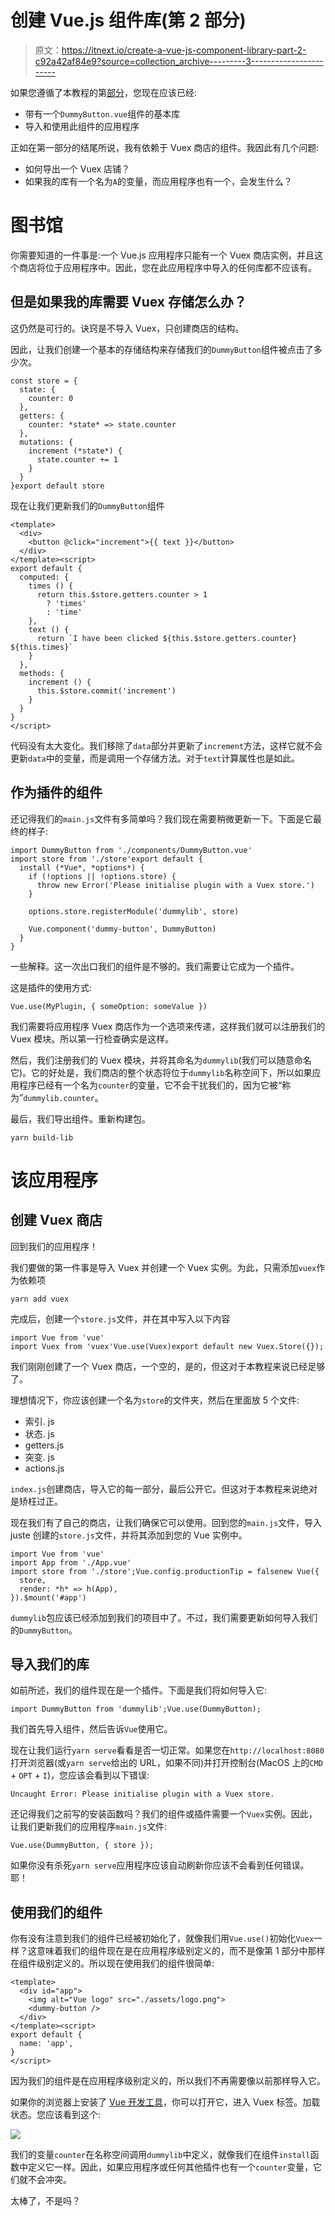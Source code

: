 # 创建 Vue.js 组件库(第 2 部分)

> 原文：<https://itnext.io/create-a-vue-js-component-library-part-2-c92a42af84e9?source=collection_archive---------3----------------------->

如果您遵循了本教程的第[部分](https://medium.com/@olivierpicault/create-a-vue-js-component-library-as-a-module-part-1-a1116e632751)，您现在应该已经:

*   带有一个`DummyButton.vue`组件的基本库
*   导入和使用此组件的应用程序

正如在第一部分的结尾所说，我有依赖于 Vuex 商店的组件。我因此有几个问题:

*   如何导出一个 Vuex 店铺？
*   如果我的库有一个名为`A`的变量，而应用程序也有一个，会发生什么？

# 图书馆

你需要知道的一件事是:一个 Vue.js 应用程序只能有一个 Vuex 商店实例，并且这个商店将位于应用程序中。因此，您在此应用程序中导入的任何库都不应该有。

## 但是如果我的库需要 Vuex 存储怎么办？

这仍然是可行的。诀窍是不导入 Vuex，只创建商店的结构。

因此，让我们创建一个基本的存储结构来存储我们的`DummyButton`组件被点击了多少次。

```
const store = {
  state: {
    counter: 0
  },
  getters: {
    counter: *state* => state.counter
  },
  mutations: {
    increment (*state*) {
      state.counter += 1
    }
  }
}export default store
```

现在让我们更新我们的`DummyButton`组件

```
<template>
  <div>
    <button @click="increment">{{ text }}</button>
  </div>
</template><script>
export default {
  computed: {
    times () {
      return this.$store.getters.counter > 1
        ? 'times'
        : 'time'
    },
    text () {
      return `I have been clicked ${this.$store.getters.counter} ${this.times}`
    }
  },
  methods: {
    increment () {
      this.$store.commit('increment')
    }
  }
}
</script>
```

代码没有太大变化。我们移除了`data`部分并更新了`increment`方法，这样它就不会更新`data`中的变量，而是调用一个存储方法。对于`text`计算属性也是如此。

## 作为插件的组件

还记得我们的`main.js`文件有多简单吗？我们现在需要稍微更新一下。下面是它最终的样子:

```
import DummyButton from './components/DummyButton.vue'
import store from './store'export default {
  install (*Vue*, *options*) {
    if (!options || !options.store) {
      throw new Error('Please initialise plugin with a Vuex store.')
    }

    options.store.registerModule('dummylib', store)

    Vue.component('dummy-button', DummyButton)
  }
}
```

一些解释。这一次出口我们的组件是不够的。我们需要让它成为一个插件。

这是插件的使用方式:

```
Vue.use(MyPlugin, { someOption: someValue })
```

我们需要将应用程序 Vuex 商店作为一个选项来传递，这样我们就可以注册我们的 Vuex 模块。所以第一行检查确实是这样。

然后，我们注册我们的 Vuex 模块，并将其命名为`dummylib`(我们可以随意命名它)。它的好处是，我们商店的整个状态将位于`dummylib`名称空间下，所以如果应用程序已经有一个名为`counter`的变量，它不会干扰我们的，因为它被“称为”`dummylib.counter`。

最后，我们导出组件。重新构建包。

```
yarn build-lib
```

# 该应用程序

## 创建 Vuex 商店

回到我们的应用程序！

我们要做的第一件事是导入 Vuex 并创建一个 Vuex 实例。为此，只需添加`vuex`作为依赖项

```
yarn add vuex
```

完成后，创建一个`store.js`文件，并在其中写入以下内容

```
import Vue from 'vue'
import Vuex from 'vuex'Vue.use(Vuex)export default new Vuex.Store({});
```

我们刚刚创建了一个 Vuex 商店，一个空的，是的，但这对于本教程来说已经足够了。

理想情况下，你应该创建一个名为`store`的文件夹，然后在里面放 5 个文件:

*   索引. js
*   状态. js
*   getters.js
*   突变. js
*   actions.js

`index.js`创建商店，导入它的每一部分，最后公开它。但这对于本教程来说绝对是矫枉过正。

现在我们有了自己的商店，让我们确保它可以使用。回到您的`main.js`文件，导入 juste 创建的`store.js`文件，并将其添加到您的 Vue 实例中。

```
import Vue from 'vue'
import App from './App.vue'
import store from './store';Vue.config.productionTip = falsenew Vue({
  store,
  render: *h* => h(App),
}).$mount('#app')
```

`dummylib`包应该已经添加到我们的项目中了。不过，我们需要更新如何导入我们的`DummyButton`。

## 导入我们的库

如前所述，我们的组件现在是一个插件。下面是我们将如何导入它:

```
import DummyButton from 'dummylib';Vue.use(DummyButton);
```

我们首先导入组件，然后告诉`Vue`使用它。

现在让我们运行`yarn serve`看看是否一切正常。如果您在`http://localhost:8080`打开浏览器(或`yarn serve`给出的 URL，如果不同)并打开控制台(MacOS 上的`CMD` + `OPT` + `I`)，您应该会看到以下错误:

```
Uncaught Error: Please initialise plugin with a Vuex store.
```

还记得我们之前写的安装函数吗？我们的组件或插件需要一个`Vuex`实例。因此，让我们更新我们的应用程序`main.js`文件:

```
Vue.use(DummyButton, { store });
```

如果你没有杀死`yarn serve`应用程序应该自动刷新你应该不会看到任何错误。耶！

## 使用我们的组件

你有没有注意到我们的组件已经被初始化了，就像我们用`Vue.use()`初始化`Vuex`一样？这意味着我们的组件现在是在应用程序级别定义的，而不是像第 1 部分中那样在组件级别定义的。所以现在使用我们的组件很简单:

```
<template>
  <div id="app">
    <img alt="Vue logo" src="./assets/logo.png">
    <dummy-button />
  </div>
</template><script>
export default {
  name: 'app',
}
</script>
```

因为我们的组件是在应用程序级别定义的，所以我们不再需要像以前那样导入它。

如果你的浏览器上安装了 [Vue 开发工具](https://chrome.google.com/webstore/detail/vuejs-devtools/nhdogjmejiglipccpnnnanhbledajbpd?hl=en)，你可以打开它，进入 Vuex 标签。加载状态。您应该看到这个:

![](img/dfdd9ce63796762b3a1cd91dfd3670e4.png)

我们的变量`counter`在名称空间调用`dummylib`中定义，就像我们在组件`install`函数中定义它一样。因此，如果应用程序或任何其他插件也有一个`counter`变量，它们就不会冲突。

太棒了，不是吗？
